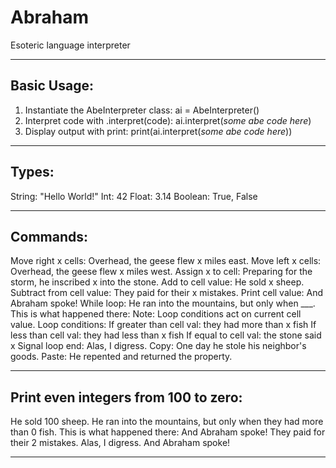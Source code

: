 # Abraham
Esoteric language interpreter

**************************************
Basic Usage:
------------

1. Instantiate the AbeInterpreter class:
	ai = AbeInterpreter()
2. Interpret code with .interpret(code):
	ai.interpret(*some abe code here*)
3. Display output with print:
	print(ai.interpret(*some abe code here*))

**************************************
Types:	
------
String: "Hello World!"
Int: 42
Float: 3.14
Boolean: True, False

**************************************
Commands:
---------
Move right x cells:	Overhead, the geese flew x miles east.
Move left x cells:	Overhead, the geese flew x miles west.
Assign x to cell:	Preparing for the storm, he inscribed x into the stone.
Add to cell value:	He sold x sheep.
Subtract from cell value:	They paid for their x mistakes.
Print cell value:	And Abraham spoke!
While loop:	He ran into the mountains, but only when ___. This is what happened there:
Note:	Loop conditions act on current cell value.
Loop conditions:	If greater than cell val: they had more than x fish
If less than cell val: they had less than x fish
If equal to cell val: the stone said x
Signal loop end:	Alas, I digress.
Copy:	One day he stole his neighbor's goods.
Paste:	He repented and returned the property.

**************************************
Print even integers from 100 to zero:	
-------------------------------------
He sold 100 sheep. 
He ran into the mountains, but only when they had more than 0 fish. 
This is what happened there: 
And Abraham spoke! 
They paid for their 2 mistakes. 
Alas, I digress. 
And Abraham spoke!

**************************************